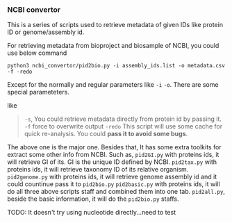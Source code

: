 
### NCBI convertor
This is a series of scripts used to retrieve metadata of given IDs like protein ID or genome/assembly id.

For retrieving metadata from bioproject and biosample of NCBI, you could use below command

`python3 ncbi_convertor/pid2bio.py -i assembly_ids.list -o metadata.csv -f -redo`

Except for the normally and regular parameters like `-i` `-o`. There are some special parameteters.

like
> `-s`, You could retrieve metadata directly from protein id by passing it.
> `-f` force to overwrite output
> `-redo` This script will use some cache for quick re-analysis. You could **pass it to avoid some bugs**.

The above one is the major one.
Besides that, It has some extra toolkits for extract some other info from NCBI.
Such as,
`pid2GI.py` with proteins ids, it will retrieve GI of its. GI is the unique ID defined by NCBI.
`pid2tax.py` with proteins ids, it will retrieve taxonomy ID of its relative organism.
`pid2genome.py` with proteins ids, it will retrieve genome assembly id and it could countinue pass it to `pid2bio.py`
`pid2basic.py` with proteins ids, it will do all three above scripts staff and combined them into one tab.
`pid2all.py`, beside the basic information, it will do the `pid2bio.py` staffs.


TODO: It doesn't try using nucleotide directly...need to test